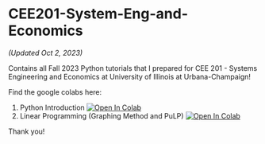 # CEE201-System-Eng-and-Economics

<i>(Updated Oct 2, 2023)</i>

Contains all Fall 2023 Python tutorials that I prepared for CEE 201 - Systems Engineering and Economics at University of Illinois at Urbana-Champaign!

Find the google colabs here:
1. Python Introduction  [![Open In Colab](https://colab.research.google.com/assets/colab-badge.svg)](https://colab.research.google.com/drive/1TQypPQ2FOWf9QeiY2TiWTfAyH2gyjsf6?usp=sharing)
2. Linear Programming (Graphing Method and PuLP)  [![Open In Colab](https://colab.research.google.com/assets/colab-badge.svg)](https://colab.research.google.com/drive/1egmSh0m86OiGCul-9f1gPMi6K7aWMphf?usp=sharing)

Thank you!

